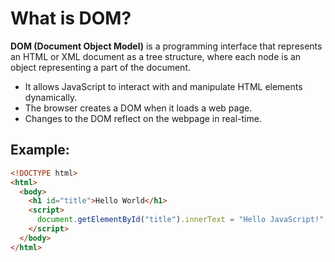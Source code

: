 # What is DOM?

**DOM (Document Object Model)** is a programming interface that represents an HTML or XML document as a tree structure, where each node is an object representing a part of the document.

- It allows JavaScript to interact with and manipulate HTML elements dynamically.
- The browser creates a DOM when it loads a web page.
- Changes to the DOM reflect on the webpage in real-time.

## Example:
```html
<!DOCTYPE html>
<html>
  <body>
    <h1 id="title">Hello World</h1>
    <script>
      document.getElementById("title").innerText = "Hello JavaScript!";
    </script>
  </body>
</html>
